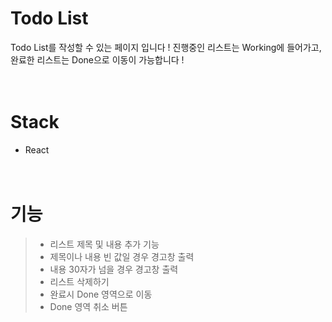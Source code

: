 # Todo List
Todo List를 작성할 수 있는 페이지 입니다 !
진행중인 리스트는 Working에 들어가고, 완료한 리스트는 Done으로 이동이 가능합니다 !

ㅤ
ㅤ



# Stack
- React

ㅤ
ㅤ
ㅤ

# 기능
> - 리스트 제목 및 내용 추가 기능
> - 제목이나 내용 빈 값일 경우 경고창 출력
> - 내용 30자가 넘을 경우 경고창 출력
> - 리스트 삭제하기
> - 완료시 Done 영역으로 이동
> - Done 영역 취소 버튼
